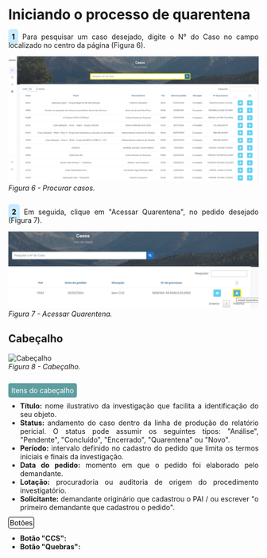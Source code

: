 # Iniciando o processo de quarentena<br>

<p style="text-align: justify;"><span style="background-color: #c9ebff; border-radius: 5px; padding: 7px; color: #000000; font-weight: bold; ">1</span> Para pesquisar um caso desejado, digite o N° do Caso no campo localizado no centro da página (Figura 6). </p>

![Procurar casos](img/PesquisarCaso.png)<br>
*Figura 6 - Procurar casos.* <br><br>

<p style="text-align: justify;"><span style="background-color: #c9ebff; border-radius: 5px; padding: 7px; color: #000000; font-weight: bold; ">2</span> Em seguida, clique em "Acessar Quarentena", no pedido desejado (Figura 7). </p>

![Acessar Quarentena](img/AcessarQuarentena.png)<br>
*Figura 7 - Acessar Quarentena.* <br>

<div id="cabeçalho"></div>

## Cabeçalho 

![Cabeçalho](img/Cabeçalho.png)<br>
*Figura 8 - Cabeçalho.* <br><br>

<span style="background-color: #5F9EA0; border-radius: 4px; padding: 6px; color: #FFFFFF ">Itens do cabeçalho </span>
<ul style="text-align: justify;" >
    <li><strong>Título:</strong> nome ilustrativo da investigação que facilita a identificação do seu objeto.</li>
    <li><strong>Status: </strong> andamento do caso dentro da linha de produção do relatório pericial. O status pode assumir os seguintes tipos: "Análise", "Pendente", "Concluído", "Encerrado", "Quarentena" ou "Novo". 
    <li><strong>Período:</strong> intervalo definido no cadastro do pedido que limita os termos iniciais e finais da investigação. </li>
    <li><strong>Data do pedido:</strong> momento em que o pedido foi elaborado pelo demandante. </li>
    <li><strong>Lotação:</strong> procuradoria ou auditoria de origem do procedimento investigatório. </li>
    <li><strong>Solicitante:</strong> demandante originário que cadastrou o PAI / ou escrever "o primeiro demandante que cadastrou o pedido". </li>
</ul>
</p>

<span style="border: 1px solid black; border-radius: 3px; padding: 2px; color: #000000;">Botões</span>
<ul style="text-align: justify;" >
    <li><strong>Botão "CCS":</strong> <!--É possível baixar os arquivos transmitidos pelo Banco Central que servirão de base para a demanda das contas a serem enviadas. Além disso, também é possível obter alguns documentos encaminhados (exemplo: fatura de cartão, ficha de abertura de conta e extratos de investimento), que estão fora do padrão da Carta-Circular nº 3454/2010. <br> <svg height="35px" width="25px" style="vertical-align: middle" version="1.1" id="Layer_1" xmlns="http://www.w3.org/2000/svg" xmlns:xlink="http://www.w3.org/1999/xlink" viewBox="0 0 511.999 511.999" xml:space="preserve" fill="#000000" stroke="#000000"><g id="SVGRepo_bgCarrier" stroke-width="0"></g><g id="SVGRepo_tracerCarrier" stroke-linecap="round" stroke-linejoin="round"></g><g id="SVGRepo_iconCarrier"> <path style="fill:#F5C525;" d="M16.242,429.476L232.332,55.195c10.518-18.219,36.814-18.219,47.333,0l216.091,374.281 c10.518,18.219-2.63,40.991-23.666,40.991H39.908C18.872,470.467,5.723,447.695,16.242,429.476z"></path> <g> <path style="fill:#EFEFEF;" d="M255.999,322.45L255.999,322.45c-14.172,0-25.66-11.488-25.66-25.66V172.87 c0-14.172,11.488-25.66,25.66-25.66l0,0c14.172,0,25.66,11.488,25.66,25.66v123.92C281.659,310.962,270.171,322.45,255.999,322.45z "></path> <circle style="fill:#EFEFEF;" cx="256.001" cy="397.558" r="25.034"></circle> </g> <g> <path style="fill:#231F20;" d="M506.597,423.218L290.506,48.937C283.304,36.462,270.404,29.014,256,29.014 c-14.404,0-27.304,7.448-34.506,19.922L5.402,423.218c-7.202,12.475-7.202,27.37,0,39.845 c7.202,12.475,20.103,19.922,34.507,19.922h432.183c14.405,0,27.305-7.448,34.507-19.922 C513.799,450.588,513.799,435.692,506.597,423.218z M484.917,450.545c-1.286,2.227-5.108,7.405-12.826,7.405H39.908 c-7.718,0-11.541-5.178-12.826-7.405c-1.286-2.227-3.859-8.126,0-14.81L243.172,61.454c3.859-6.683,10.255-7.405,12.826-7.405 s8.967,0.722,12.826,7.405l216.091,374.281C488.775,442.419,486.201,448.318,484.917,450.545z"></path> <path style="fill:#231F20;" d="M255.999,134.692c-21.051,0-38.177,17.126-38.177,38.177v123.92 c0,21.051,17.126,38.178,38.177,38.178s38.177-17.126,38.177-38.177V172.87C294.176,151.818,277.05,134.692,255.999,134.692z M269.142,296.79c0,7.247-5.896,13.143-13.143,13.143s-13.143-5.896-13.143-13.143V172.87c0-7.247,5.896-13.143,13.143-13.143 s13.143,5.896,13.143,13.143V296.79z"></path> <path style="fill:#231F20;" d="M255.999,360.002c-20.706,0-37.552,16.846-37.552,37.552c0,20.706,16.846,37.552,37.552,37.552 s37.552-16.846,37.552-37.552C293.55,376.848,276.705,360.002,255.999,360.002z M255.999,410.071 c-6.902,0-12.517-5.615-12.517-12.517c0-6.902,5.615-12.517,12.517-12.517s12.517,5.615,12.517,12.517 C268.516,404.455,262.901,410.071,255.999,410.071z"></path> </g> </g></svg> Salienta-se que esta Circular é uma norma jurídica do Banco Central que estabele um padrão de prestação de informação das instituições financeiras ao poder público. Ela visa a uniformizar o formato tecnológico de remessa de dados bancários.   --></li>
    <li><strong>Botão "Quebras": </strong> <!--É possível baixar PQS (Pedido de Quebra de Sigilo) e a decisão judicial que deferiu a quebra. Esses dois documentos servirão como base jurídica para validação dos dados transmitidos e para a cobrança das instituições financeiras. --></li>
</ul>


